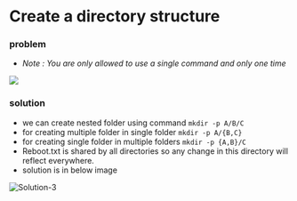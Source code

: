 # Create a directory structure
### problem
  - *Note :   You are only allowed to use a single command and only one time*
  <img src="https://github.com/ayushikhandelwal99/Reboot_2.0/blob/master/screenshots_of_solutions/problem_3.png?raw=true">
  
### solution
  - we can create nested folder using command `mkdir -p A/B/C`
  - for creating multiple folder in single folder `mkdir -p A/{B,C}`
  - for creating single folder in multiple folders `mkdir -p {A,B}/C`
  - Reboot.txt is shared by all directories so any change in this directory will reflect everywhere.
  - solution is in below image
  <img src="https://github.com/ayushikhandelwal99/Reboot_2.0/blob/master/screenshots_of_solutions/Solution_3.png?raw=true" alt="Solution-3" border="0">
